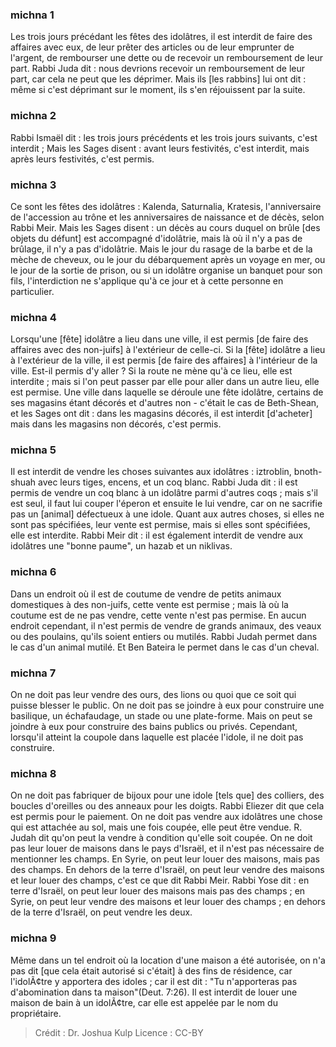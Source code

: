 
### michna 1
Les trois jours précédant les fêtes des idolâtres, il est interdit de faire des affaires avec eux, de leur prêter des articles ou de leur emprunter de l'argent, de rembourser une dette ou de recevoir un remboursement de leur part. Rabbi Juda dit : nous devrions recevoir un remboursement de leur part, car cela ne peut que les déprimer. Mais ils [les rabbins] lui ont dit : même si c'est déprimant sur le moment, ils s'en réjouissent par la suite.

### michna 2
Rabbi Ismaël dit : les trois jours précédents et les trois jours suivants, c'est interdit ; Mais les Sages disent : avant leurs festivités, c'est interdit, mais après leurs festivités, c'est permis.

### michna 3
Ce sont les fêtes des idolâtres :  Kalenda, Saturnalia, Kratesis, l'anniversaire de l'accession au trône et les anniversaires de naissance et de décès, selon Rabbi Meir. Mais les Sages disent : un décès au cours duquel on brûle [des objets du défunt] est accompagné d'idolâtrie, mais là où il n'y a pas de brûlage, il n'y a pas d'idolâtrie. Mais le jour du rasage de la barbe et de la mèche de cheveux, ou le jour du débarquement après un voyage en mer, ou le jour de la sortie de prison, ou si un idolâtre organise un banquet pour son fils, l'interdiction ne s'applique qu'à ce jour et à cette personne en particulier.

### michna 4
Lorsqu'une [fête] idolâtre a lieu dans une ville, il est permis [de faire des affaires avec des non-juifs] à l'extérieur de celle-ci. Si la [fête] idolâtre a lieu à l'extérieur de la ville, il est permis [de faire des affaires] à l'intérieur de la ville. Est-il permis d'y aller ? Si la route ne mène qu'à ce lieu, elle est interdite ; mais si l'on peut passer par elle pour aller dans un autre lieu, elle est permise. Une ville dans laquelle se déroule une fête idolâtre, certains de ses magasins étant décorés et d'autres non - c'était le cas de Beth-Shean, et les Sages ont dit : dans les magasins décorés, il est interdit [d'acheter] mais dans les magasins non décorés, c'est permis.

### michna 5
Il est interdit de vendre les choses suivantes aux idolâtres : iztroblin, bnoth-shuah avec leurs tiges, encens, et un coq blanc. Rabbi Juda dit : il est permis de vendre un coq blanc à un idolâtre parmi d'autres coqs ; mais s'il est seul, il faut lui couper l'éperon et ensuite le lui vendre, car on ne sacrifie pas un [animal] défectueux à une idole. Quant aux autres choses, si elles ne sont pas spécifiées, leur vente est permise, mais si elles sont spécifiées, elle est interdite. Rabbi Meir dit : il est également interdit de vendre aux idolâtres une "bonne paume", un hazab et un niklivas.

### michna 6
Dans un endroit où il est de coutume de vendre de petits animaux domestiques à des non-juifs, cette vente est permise ; mais là où la coutume est de ne pas vendre, cette vente n'est pas permise. En aucun endroit cependant, il n'est permis de vendre de grands animaux, des veaux ou des poulains, qu'ils soient entiers ou mutilés. Rabbi Judah permet dans le cas d'un animal mutilé. Et Ben Bateira le permet dans le cas d'un cheval.

### michna 7
On ne doit pas leur vendre des ours, des lions ou quoi que ce soit qui puisse blesser le public. On ne doit pas se joindre à eux pour construire une basilique, un échafaudage, un stade ou une plate-forme. Mais on peut se joindre à eux pour construire des bains publics ou privés. Cependant, lorsqu'il atteint la coupole dans laquelle est placée l'idole, il ne doit pas construire.

### michna 8
On ne doit pas fabriquer de bijoux pour une idole [tels que] des colliers, des boucles d'oreilles ou des anneaux pour les doigts. Rabbi Eliezer dit que cela est permis pour le paiement. On ne doit pas vendre aux idolâtres une chose qui est attachée au sol, mais une fois coupée, elle peut être vendue. R. Judah dit qu'on peut la vendre à condition qu'elle soit coupée. On ne doit pas leur louer de maisons dans le pays d'Israël, et il n'est pas nécessaire de mentionner les champs. En Syrie, on peut leur louer des maisons, mais pas des champs. En dehors de la terre d'Israël, on peut leur vendre des maisons et leur louer des champs, c'est ce que dit Rabbi Meir. Rabbi Yose dit : en terre d'Israël, on peut leur louer des maisons mais pas des champs ; en Syrie, on peut leur vendre des maisons et leur louer des champs ; en dehors de la terre d'Israël, on peut vendre les deux.

### michna 9
Même dans un tel endroit où la location d'une maison a été autorisée, on n'a pas dit [que cela était autorisé si c'était] à des fins de résidence, car l'idolÃ¢tre y apportera des idoles ; car il est dit : "Tu n'apporteras pas d'abomination dans ta maison"(Deut. 7:26). Il est interdit de louer une maison de bain à un idolÃ¢tre, car elle est appelée par le nom du propriétaire.

>Crédit : Dr. Joshua Kulp
>Licence : CC-BY